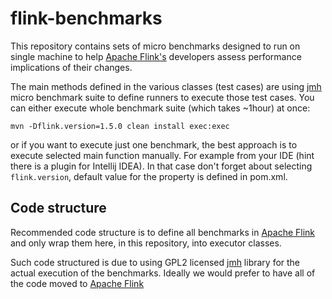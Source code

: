 # flink-benchmarks

This repository contains sets of micro benchmarks designed to run on single machine to help 
[Apache Flink's](https://github.com/apache/flink) developers assess performance implications of 
their changes. 

The main methods defined in the various classes (test cases) are using [jmh](http://openjdk.java.net/projects/code-tools/jmh/)  micro
benchmark suite to define runners to execute those test cases. You can either execute 
whole benchmark suite (which takes ~1hour) at once:

```
mvn -Dflink.version=1.5.0 clean install exec:exec
```

or if you want to execute just one benchmark, the best approach is to execute selected main function manually. 
For example from your IDE (hint there is a plugin for Intellij IDEA). In that case don't forget about selecting 
`flink.version`, default value for the property is defined in pom.xml.

## Code structure

Recommended code structure is to define all benchmarks in [Apache Flink](https://github.com/apache/flink)
and only wrap them here, in this repository, into executor classes. 

Such code structured is due to using GPL2 licensed [jmh](http://openjdk.java.net/projects/code-tools/jmh/) library
for the actual execution of the benchmarks. Ideally we would prefer to have all of the code moved to [Apache Flink](https://github.com/apache/flink)
